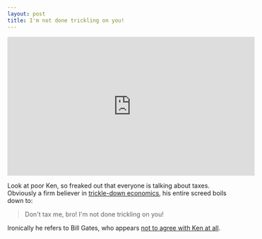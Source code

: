 ```yaml
---
layout: post
title: I'm not done trickling on you!
---
```


<iframe width="560" height="315" src="https://www.youtube.com/embed/r5LtFnmPruU" frameborder="0" allow="accelerometer; autoplay; encrypted-media; gyroscope; picture-in-picture" allowfullscreen></iframe>

Look at poor Ken, so freaked out that everyone is talking about taxes.
Obviously a firm believer in [trickle-down economics](https://en.wikipedia.org/wiki/Trickle-down_economics), his entire screed boils down to:

> Don't tax me, bro! I'm not done trickling on you!

Ironically he refers to Bill Gates, who appears [not to agree with Ken at all](https://www.theverge.com/2019/2/12/18220756/bill-gates-tax-rate-70-percent-marginal-modern-monetary-theory).

<a href="https://brid.gy/publish/twitter"></a>
